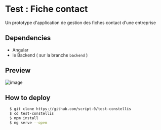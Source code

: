 # Test : Fiche contact

Un prototype d'application de gestion des fiches contact d'une entreprise

## Dependencies
- Angular
- le Backend ( sur la branche `backend` )


## Preview
![image](https://user-images.githubusercontent.com/60468539/156039706-ba4fa714-2318-48dd-9f5a-c2000de83da3.png)

## How to deploy 

```bash
  $ git clone https://github.com/script-0/test-constellis
  $ cd test-constellis
  $ npm install
  $ ng serve --open
```
